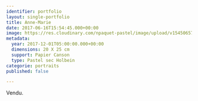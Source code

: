 ```yaml
---
identifier: portfolio
layout: single-portfolio
title: Anne-Marie
date: 2017-06-16T15:54:45.000+00:00
image: https://res.cloudinary.com/npaquet-pastel/image/upload/v1545065720/Anne-Marie-pastel-25-X-20-cm-2017.jpg
metadata:
  year: 2017-12-01T05:00:00.000+00:00
  dimensions: 20 X 25 cm
  support: Papier Canson
  type: Pastel sec Holbein
categorie: portraits
published: false

---
```

Vendu.